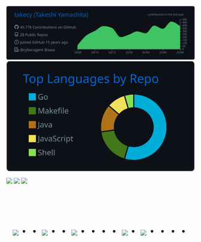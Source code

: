 [![](https://raw.githubusercontent.com/takecy/takecy/master/profile-summary-card-output/github_dark/0-profile-details.svg)](https://github.com/vn7n24fzkq/github-profile-summary-cards)
[![](https://raw.githubusercontent.com/takecy/takecy/master/profile-summary-card-output/github_dark/1-repos-per-language.svg)](https://github.com/vn7n24fzkq/github-profile-summary-cards) 

<!-- [![](https://raw.githubusercontent.com/takecy/takecy/master/profile-summary-card-output/github_dark/2-most-commit-language.svg)](https://github.com/vn7n24fzkq/github-profile-summary-cards) -->

<!-- [![](https://raw.githubusercontent.com/takecy/takecy/master/profile-summary-card-output/github_dark/3-stats.svg)](https://github.com/vn7n24fzkq/github-profile-summary-cards) -->

<!-- [![](https://raw.githubusercontent.com/takecy/takecy/master/profile-summary-card-output/github_dark/4-productive-time.svg)](https://github.com/vn7n24fzkq/github-profile-summary-cards) -->

<img src="https://skillicons.dev/icons?i=golang,java,cs,ts,js,python,ruby,terraform" />

<img src="https://skillicons.dev/icons?i=git,github,githubactions,docker,aws,gcp" />

<img src="https://skillicons.dev/icons?i=mysql,postgres,mongodb,elasticsearch" />

<!-- --------------------------------- :) ---------------------------------- -->

<br><br><br>

<div align="center">
    <h1>
        <img src="https://user-images.githubusercontent.com/44926913/175852850-3fb6c715-1856-41ff-8c1f-94ce3b03b458.gif">・・
        <img src="https://user-images.githubusercontent.com/44926913/175853109-f8850656-6704-4a8a-bee6-9aca154d929b.gif">・・
        <img src="https://user-images.githubusercontent.com/44926913/175853154-5449d974-975e-44a6-ab84-a86031265e40.gif">・・・・
        <img src="https://user-images.githubusercontent.com/44926913/175853109-f8850656-6704-4a8a-bee6-9aca154d929b.gif">・
        <img src="https://user-images.githubusercontent.com/44926913/175853154-5449d974-975e-44a6-ab84-a86031265e40.gif">・・・・
    </h1>
  </div>
<br><br><br>